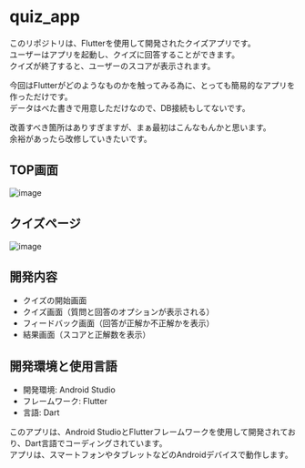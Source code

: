 # quiz_app

このリポジトリは、Flutterを使用して開発されたクイズアプリです。  
ユーザーはアプリを起動し、クイズに回答することができます。  
クイズが終了すると、ユーザーのスコアが表示されます。  

今回はFlutterがどのようなものかを触ってみる為に、とっても簡易的なアプリを作っただけです。  
データはべた書きで用意しただけなので、DB接続もしてないです。  

改善すべき箇所はありすぎますが、まぁ最初はこんなもんかと思います。  
余裕があったら改修していきたいです。  

## TOP画面
![image](https://user-images.githubusercontent.com/88881324/225748764-2b50e51b-a676-4213-93a4-9a5cd923e2ac.png)

## クイズページ
![image](https://user-images.githubusercontent.com/88881324/225748835-9743797f-a52e-4320-a3b0-1c4019020e81.png)


## 開発内容
- クイズの開始画面
- クイズ画面（質問と回答のオプションが表示される）
- フィードバック画面（回答が正解か不正解かを表示）
- 結果画面（スコアと正解数を表示）


## 開発環境と使用言語
- 開発環境: Android Studio
- フレームワーク: Flutter
- 言語: Dart

このアプリは、Android StudioとFlutterフレームワークを使用して開発されており、Dart言語でコーディングされています。  
アプリは、スマートフォンやタブレットなどのAndroidデバイスで動作します。  

